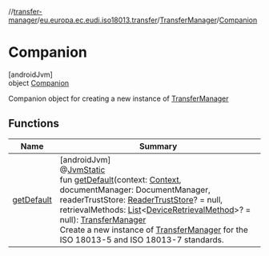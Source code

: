 //[transfer-manager](../../../../index.md)/[eu.europa.ec.eudi.iso18013.transfer](../../index.md)/[TransferManager](../index.md)/[Companion](index.md)

# Companion

[androidJvm]\
object [Companion](index.md)

Companion object for creating a new instance of [TransferManager](../index.md)

## Functions

| Name | Summary |
|---|---|
| [getDefault](get-default.md) | [androidJvm]<br>@[JvmStatic](https://kotlinlang.org/api/latest/jvm/stdlib/kotlin-stdlib/kotlin.jvm/-jvm-static/index.html)<br>fun [getDefault](get-default.md)(context: [Context](https://developer.android.com/reference/kotlin/android/content/Context.html), documentManager: DocumentManager, readerTrustStore: [ReaderTrustStore](../../../eu.europa.ec.eudi.iso18013.transfer.readerauth/-reader-trust-store/index.md)? = null, retrievalMethods: [List](https://kotlinlang.org/api/latest/jvm/stdlib/kotlin-stdlib/kotlin.collections/-list/index.html)&lt;[DeviceRetrievalMethod](../../../eu.europa.ec.eudi.iso18013.transfer.engagement/-device-retrieval-method/index.md)&gt;? = null): [TransferManager](../index.md)<br>Create a new instance of [TransferManager](../index.md) for the ISO 18013-5 and ISO 18013-7 standards. |
